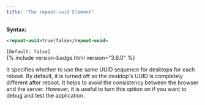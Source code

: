 ```yaml
---
title: "The repeat-uuid Element"
---
```


**Syntax:**

```xml
<repeat-uuid>true|false</repeat-uuid>
```

`[Default: false]`  
{% include version-badge.html version="3.6.0" %}

It specifies whether to use the same UUID sequence for desktops for each
reboot. By default, it is turned off so the desktop's UUID is completely
different after reboot. It helps to avoid the consistency between the
browser and the server. However, it is useful to turn this option on if
you want to debug and test the application.


